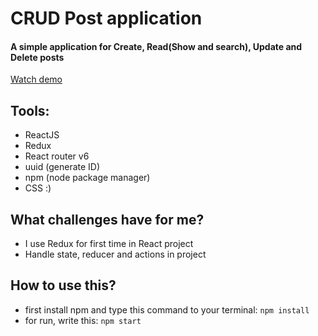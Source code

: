 # CRUD Post application

#### A simple application for Create, Read(Show and search), Update and Delete posts

[Watch demo](https://nafasebra.github.io/CRUD-app-redux/)



## Tools:
- ReactJS
- Redux
- React router v6
- uuid (generate ID)
- npm (node package manager)
- CSS :)

## What challenges have for me?
- I use Redux for first time in React project
- Handle state, reducer and actions in project

## How to use this?
- first install npm and type this command to your terminal: `npm install`
- for run, write this: `npm start`


